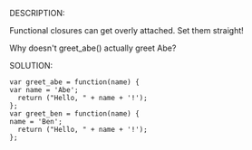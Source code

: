DESCRIPTION:

Functional closures can get overly attached. Set them straight!

Why doesn't greet_abe() actually greet Abe?

SOLUTION:
```
var greet_abe = function(name) {
var name = 'Abe';
  return ("Hello, " + name + '!');
};
var greet_ben = function(name) {
name = 'Ben';
  return ("Hello, " + name + '!');
};
```
